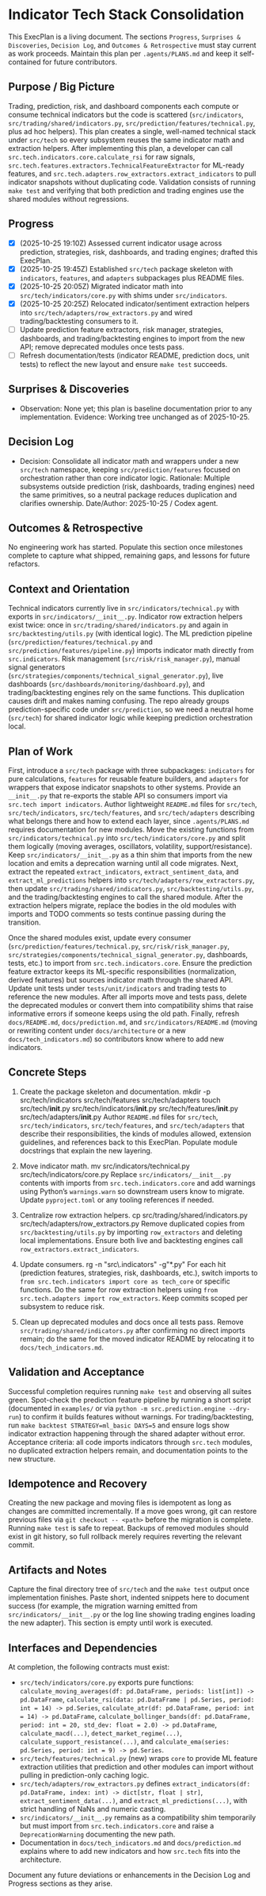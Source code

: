 # Indicator Tech Stack Consolidation

This ExecPlan is a living document. The sections `Progress`, `Surprises & Discoveries`, `Decision Log`, and `Outcomes & Retrospective` must stay current as work proceeds. Maintain this plan per `.agents/PLANS.md` and keep it self-contained for future contributors.

## Purpose / Big Picture

Trading, prediction, risk, and dashboard components each compute or consume technical indicators but the code is scattered (`src/indicators`, `src/trading/shared/indicators.py`, `src/prediction/features/technical.py`, plus ad hoc helpers). This plan creates a single, well-named technical stack under `src/tech` so every subsystem reuses the same indicator math and extraction helpers. After implementing this plan, a developer can call `src.tech.indicators.core.calculate_rsi` for raw signals, `src.tech.features.extractors.TechnicalFeatureExtractor` for ML-ready features, and `src.tech.adapters.row_extractors.extract_indicators` to pull indicator snapshots without duplicating code. Validation consists of running `make test` and verifying that both prediction and trading engines use the shared modules without regressions.

## Progress

- [x] (2025-10-25 19:10Z) Assessed current indicator usage across prediction, strategies, risk, dashboards, and trading engines; drafted this ExecPlan.
- [x] (2025-10-25 19:45Z) Established `src/tech` package skeleton with `indicators`, `features`, and `adapters` subpackages plus README files.
- [x] (2025-10-25 20:05Z) Migrated indicator math into `src/tech/indicators/core.py` with shims under `src/indicators`.
- [x] (2025-10-25 20:25Z) Relocated indicator/sentiment extraction helpers into `src/tech/adapters/row_extractors.py` and wired trading/backtesting consumers to it.
- [ ] Update prediction feature extractors, risk manager, strategies, dashboards, and trading/backtesting engines to import from the new API; remove deprecated modules once tests pass.
- [ ] Refresh documentation/tests (indicator README, prediction docs, unit tests) to reflect the new layout and ensure `make test` succeeds.

## Surprises & Discoveries

- Observation: None yet; this plan is baseline documentation prior to any implementation.
  Evidence: Working tree unchanged as of 2025-10-25.

## Decision Log

- Decision: Consolidate all indicator math and wrappers under a new `src/tech` namespace, keeping `src/prediction/features` focused on orchestration rather than core indicator logic.
  Rationale: Multiple subsystems outside prediction (risk, dashboards, trading engines) need the same primitives, so a neutral package reduces duplication and clarifies ownership.
  Date/Author: 2025-10-25 / Codex agent.

## Outcomes & Retrospective

No engineering work has started. Populate this section once milestones complete to capture what shipped, remaining gaps, and lessons for future refactors.

## Context and Orientation

Technical indicators currently live in `src/indicators/technical.py` with exports in `src/indicators/__init__.py`. Indicator row extraction helpers exist twice: once in `src/trading/shared/indicators.py` and again in `src/backtesting/utils.py` (with identical logic). The ML prediction pipeline (`src/prediction/features/technical.py` and `src/prediction/features/pipeline.py`) imports indicator math directly from `src.indicators`. Risk management (`src/risk/risk_manager.py`), manual signal generators (`src/strategies/components/technical_signal_generator.py`), live dashboards (`src/dashboards/monitoring/dashboard.py`), and trading/backtesting engines rely on the same functions. This duplication causes drift and makes naming confusing. The repo already groups prediction-specific code under `src/prediction`, so we need a neutral home (`src/tech`) for shared indicator logic while keeping prediction orchestration local.

## Plan of Work

First, introduce a `src/tech` package with three subpackages: `indicators` for pure calculations, `features` for reusable feature builders, and `adapters` for wrappers that expose indicator snapshots to other systems. Provide an `__init__.py` that re-exports the stable API so consumers import via `src.tech import indicators`. Author lightweight `README.md` files for `src/tech`, `src/tech/indicators`, `src/tech/features`, and `src/tech/adapters` describing what belongs there and how to extend each layer, since `.agents/PLANS.md` requires documentation for new modules. Move the existing functions from `src/indicators/technical.py` into `src/tech/indicators/core.py` and split them logically (moving averages, oscillators, volatility, support/resistance). Keep `src/indicators/__init__.py` as a thin shim that imports from the new location and emits a deprecation warning until all code migrates. Next, extract the repeated `extract_indicators`, `extract_sentiment_data`, and `extract_ml_predictions` helpers into `src/tech/adapters/row_extractors.py`, then update `src/trading/shared/indicators.py`, `src/backtesting/utils.py`, and the trading/backtesting engines to call the shared module. After the extraction helpers migrate, replace the bodies in the old modules with imports and TODO comments so tests continue passing during the transition.

Once the shared modules exist, update every consumer (`src/prediction/features/technical.py`, `src/risk/risk_manager.py`, `src/strategies/components/technical_signal_generator.py`, dashboards, tests, etc.) to import from `src.tech.indicators.core`. Ensure the prediction feature extractor keeps its ML-specific responsibilities (normalization, derived features) but sources indicator math through the shared API. Update unit tests under `tests/unit/indicators` and trading tests to reference the new modules. After all imports move and tests pass, delete the deprecated modules or convert them into compatibility shims that raise informative errors if someone keeps using the old path. Finally, refresh `docs/README.md`, `docs/prediction.md`, and `src/indicators/README.md` (moving or rewriting content under `docs/architecture` or a new `docs/tech_indicators.md`) so contributors know where to add new indicators.

## Concrete Steps

1. Create the package skeleton and documentation.
       mkdir -p src/tech/indicators src/tech/features src/tech/adapters
       touch src/tech/__init__.py src/tech/indicators/__init__.py src/tech/features/__init__.py src/tech/adapters/__init__.py
   Author `README.md` files for `src/tech`, `src/tech/indicators`, `src/tech/features`, and `src/tech/adapters` that describe their responsibilities, the kinds of modules allowed, extension guidelines, and references back to this ExecPlan. Populate module docstrings that explain the new layering.

2. Move indicator math.
       mv src/indicators/technical.py src/tech/indicators/core.py
   Replace `src/indicators/__init__.py` contents with imports from `src.tech.indicators.core` and add warnings using Python’s `warnings.warn` so downstream users know to migrate. Update `pyproject.toml` or any tooling references if needed.

3. Centralize row extraction helpers.
       cp src/trading/shared/indicators.py src/tech/adapters/row_extractors.py
   Remove duplicated copies from `src/backtesting/utils.py` by importing `row_extractors` and deleting local implementations. Ensure both live and backtesting engines call `row_extractors.extract_indicators`.

4. Update consumers.
       rg -n "src\\.indicators" -g"*.py"
   For each hit (prediction features, strategies, risk, dashboards, etc.), switch imports to `from src.tech.indicators import core as tech_core` or specific functions. Do the same for row extraction helpers using `from src.tech.adapters import row_extractors`. Keep commits scoped per subsystem to reduce risk.

5. Clean up deprecated modules and docs once all tests pass. Remove `src/trading/shared/indicators.py` after confirming no direct imports remain; do the same for the moved indicator README by relocating it to `docs/tech_indicators.md`.

## Validation and Acceptance

Successful completion requires running `make test` and observing all suites green. Spot-check the prediction feature pipeline by running a short script (documented in `examples/` or via `python -m src.prediction.engine --dry-run`) to confirm it builds features without warnings. For trading/backtesting, run `make backtest STRATEGY=ml_basic DAYS=5` and ensure logs show indicator extraction happening through the shared adapter without error. Acceptance criteria: all code imports indicators through `src.tech` modules, no duplicated extraction helpers remain, and documentation points to the new structure.

## Idempotence and Recovery

Creating the new package and moving files is idempotent as long as changes are committed incrementally. If a move goes wrong, git can restore previous files via `git checkout -- <path>` before the migration is complete. Running `make test` is safe to repeat. Backups of removed modules should exist in git history, so full rollback merely requires reverting the relevant commit.

## Artifacts and Notes

Capture the final directory tree of `src/tech` and the `make test` output once implementation finishes. Paste short, indented snippets here to document success (for example, the migration warning emitted from `src/indicators/__init__.py` or the log line showing trading engines loading the new adapter). This section is empty until work is executed.

## Interfaces and Dependencies

At completion, the following contracts must exist:

- `src/tech/indicators/core.py` exports pure functions: `calculate_moving_averages(df: pd.DataFrame, periods: list[int]) -> pd.DataFrame`, `calculate_rsi(data: pd.DataFrame | pd.Series, period: int = 14) -> pd.Series`, `calculate_atr(df: pd.DataFrame, period: int = 14) -> pd.DataFrame`, `calculate_bollinger_bands(df: pd.DataFrame, period: int = 20, std_dev: float = 2.0) -> pd.DataFrame`, `calculate_macd(...)`, `detect_market_regime(...)`, `calculate_support_resistance(...)`, and `calculate_ema(series: pd.Series, period: int = 9) -> pd.Series`.
- `src/tech/features/technical.py` (new) wraps `core` to provide ML feature extraction utilities that prediction and other modules can import without pulling in prediction-only caching logic.
- `src/tech/adapters/row_extractors.py` defines `extract_indicators(df: pd.DataFrame, index: int) -> dict[str, float | str]`, `extract_sentiment_data(...)`, and `extract_ml_predictions(...)`, with strict handling of NaNs and numeric casting.
- `src/indicators/__init__.py` remains as a compatibility shim temporarily but must import from `src.tech.indicators.core` and raise a `DeprecationWarning` documenting the new path.
- Documentation in `docs/tech_indicators.md` and `docs/prediction.md` explains where to add new indicators and how `src.tech` fits into the architecture.

Document any future deviations or enhancements in the Decision Log and Progress sections as they arise.
